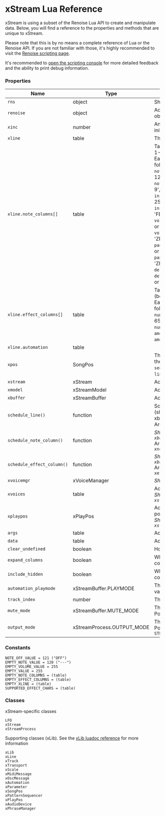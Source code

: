 # xStream Lua Reference

xStream is using a subset of the Renoise Lua API to create and manipulate data. Below, you will find a reference to the properties and methods that are unique to xStream. 

Please note that this is by no means a complete reference of Lua or the Renoise API. If you are not familiar with those, it's highly recommended to visit the [Renoise scripting page](https://github.com/renoise/xrnx).  

It's recommended to [open the scripting console]() for more detailed feedback and the ability to print debug information.  


### Properties 

|Name|Type|Description|
|----|----|-----------|
|`rns`|object|Shorthand for renoise.song()  
|`renoise`|object|Access to the global renoise object  
|`xinc`|number|An ever-increasing counter, initialized when output is started  
|`xline`|table|The current line  
|`xline.note_columns[]`|table|Table of note columns (between 1-12).<br> Each column can define the following properties:<br>`note_value` : number, 0-119, 120=Off, 121=Empty <br>`note_string` : string, 'C-0'-'G-9', 'OFF' or '---'  <br>`instrument_value` : number, 0-254, 255==Empty  <br>`instrument_string` : string, '00'-'FE' or '..'  <br>`volume_value` : number, 0-127, or number, 0-65535  <br>`volume_string` -> [string, '00'-'ZF' or '..'  <br>`panning_value` : number, 0-127 or number, 0-65535  <br>`panning_string` : string, '00'-'ZF' or '..' <br>`delay_value` : number, 0-255<br>`delay_string` : string, '00'-'FF' or '..' 
|`xline.effect_columns[]`|table|Table of effect columns (between 1-8).<br> Each column can define the following properties:<br> `number_value` : number, 0-65535  <br>`number_string` : string, '00'-'ZZ'  <br> `amount_value` : number, 0-255  <br> `amount_string` : string, '00'-'FF'  
|`xline.automation`|table|
|`xpos`|SongPos|The song position, contains these properties:<br> `sequence` : number <br> `line` : number
|`xstream`|xStream|Access to the main application   
|`xmodel`|xStreamModel|Access to the selected model  
|`xbuffer`|xStreamBuffer|Access to the stream buffer
|`schedule_line()`|function|Schedule a note column (shorthand for xbuffer.schedule_note_column)<br>Arguments: `xline,xinc`
|`schedule_note_column()`|function|_Shorthand for `xbuffer.schedule_note_column`_  <br>Arguments: `xnotecol,col_idx,xinc`
|`schedule_effect_column()`|function|_Shorthand for `xbuffer.schedule_effect_column`_<br>Arguments: `xeffectcol,col_idx,xinc`
|`xvoicemgr`|xVoiceManager|_Shorthand for `xstream.voicemgr`_  
|`xvoices`|table|Access to the active voices<br>_Shorthand for `xstream.voicemgr.voices`_  
|`xplaypos`|xPlayPos|Access the precise playback position<br>_Shorthand for `xstream.stream.playpos`_    
|`args`|table|Access to [model arguments](about_models.md#arguments)
|`data`|table|Access to [model user-data](about_models.md#data)  
|`clear_undefined`|boolean|How to treat empty lines  
|`expand_columns`|boolean|Whether to automatically show columns as data is written  
|`include_hidden`|boolean|Whether to include hidden columns when reading & writing  
|`automation_playmode`|xStreamBuffer.PLAYMODE|The current playmode. Possible values are `POINTS,LINEAR,CUBIC`   
|`track_index`|number|The selected track index  
|`mute_mode`|xStreamBuffer.MUTE_MODE|The current mute mode. Possible values are `NONE,OFF`  
|`output_mode`|xStreamProcess.OUTPUT_MODE|The current output mode. Possible values are `STREAMING,TRACK,SELECTION`

### Constants

	NOTE_OFF_VALUE = 121 ("OFF")
	EMPTY_NOTE_VALUE = 120 ("---")
	EMPTY_VOLUME_VALUE = 255
	EMPTY_VALUE = 255
	EMPTY_NOTE_COLUMNS = (table)
	EMPTY_EFFECT_COLUMNS = (table)
	EMPTY_XLINE = (table)
	SUPPORTED_EFFECT_CHARS = (table)

### Classes

xStream-specific classes

    LFO
    xStream
    xStreamProcess

Supporting classes (xLib). See the [xLib luadoc reference](https://renoise.github.io/luadocs/xlib/index.html) for more information

    xLib
    xLine
    xTrack
    xTransport
    xScale
    xMidiMessage
    xOscMessage  
    xAutomation  
    xParameter  
    xSongPos  
    xPatternSequencer
    xPlayPos
    xAudioDevice
    xPhraseManager

